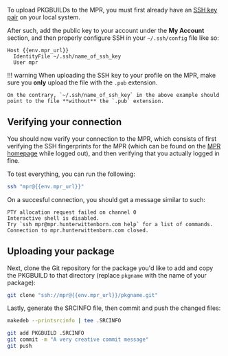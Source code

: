 To upload PKGBUILDs to the MPR, you must first already have an [SSH key pair](https://wiki.archlinux.org/title/SSH_keys) on your local system.

After such, add the public key to your account under the **My Account** section, and then properly configure SSH in your `~/.ssh/config` file like so:

```
Host {{env.mpr_url}}
  IdentityFile ~/.ssh/name_of_ssh_key
  User mpr
```

!!! warning
    When uploading the SSH key to your profile on the MPR, make sure you **only** upload the file with the `.pub` extension.

    On the contrary, `~/.ssh/name_of_ssh_key` in the above example should point to the file **without** the `.pub` extension.

## Verifying your connection
You should now verify your connection to the MPR, which consists of first verifying the SSH fingerprints for the MPR (which can be found on the [MPR homepage](https://{{env.mpr_url}}) while logged out), and then verifying that you actually logged in fine.

To test everything, you can run the following:

```sh linenums="1"
ssh "mpr@{{env.mpr_url}}"
```

On a succesful connection, you should get a message similar to such:

```
PTY allocation request failed on channel 0
Interactive shell is disabled.
Try `ssh mpr@mpr.hunterwittenborn.com help` for a list of commands.
Connection to mpr.hunterwittenborn.com closed.
```

## Uploading your package
Next, clone the Git repository for the package you'd like to add and copy the PKGBUILD to that directory (replace `pkgname` with the name of your package):

```sh linenums="1"
git clone "ssh://mpr@{{env.mpr_url}}/pkgname.git"
```

Lastly, generate the SRCINFO file, then commit and push the changed files:

```sh linenums="1"
makedeb --printsrcinfo | tee .SRCINFO

git add PKGBUILD .SRCINFO
git commit -m "A very creative commit message"
git push
```
